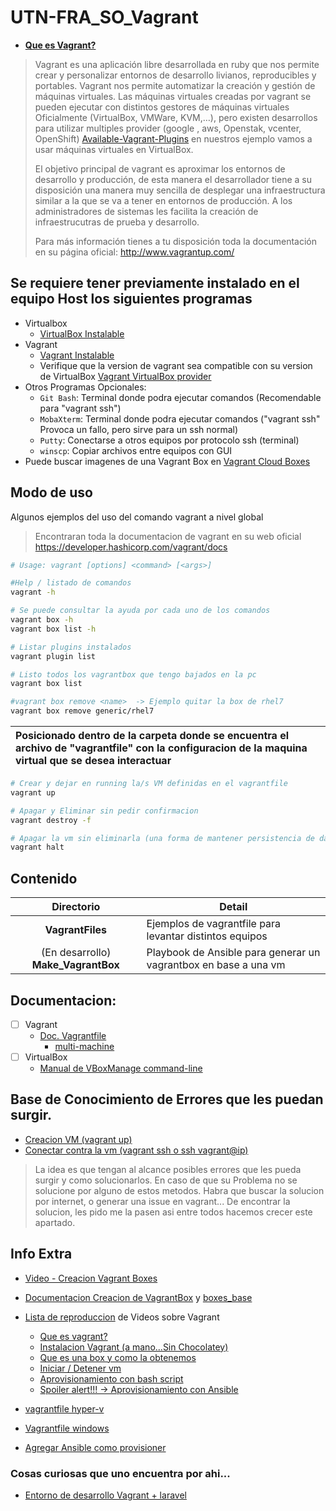 # UTN-FRA_SO_Vagrant

- [**Que es Vagrant?**](https://www.youtube.com/watch?v=Ud7cmVCNACE)
>Vagrant es una aplicación libre desarrollada en ruby que nos permite crear y personalizar entornos de desarrollo livianos, reproducibles y portables. Vagrant nos permite automatizar la creación y gestión de máquinas virtuales. Las máquinas virtuales creadas por vagrant se pueden ejecutar con distintos gestores de máquinas virtuales
> Oficialmente (VirtualBox, VMWare, KVM,…), pero existen desarrollos para utilizar multiples provider (google , aws, Openstak, vcenter, OpenShift) [Available-Vagrant-Plugins](https://github.com/hashicorp/vagrant/wiki/Available-Vagrant-Plugins#providers) en nuestros ejemplo vamos a usar máquinas virtuales en VirtualBox.
>
>El objetivo principal de vagrant es aproximar los entornos de desarrollo y producción, de esta manera el desarrollador tiene a su disposición una manera  muy sencilla de desplegar una infraestructura similar a la que se va a tener en entornos de producción. A los administradores de sistemas les facilita la creación de infraestrucutras de prueba y desarrollo.
>
>Para más información tienes a tu disposición toda la documentación en su página oficial: http://www.vagrantup.com/


## Se requiere tener previamente instalado en el equipo Host los siguientes programas
  - Virtualbox 
    - [VirtualBox Instalable](https://www.virtualbox.org/wiki/Downloads)
  - Vagrant
    - [Vagrant Instalable](https://developer.hashicorp.com/vagrant/downloads?product_intent=vagrant)
    - Verifique que la version de vagrant sea compatible con su version de VirtualBox [Vagrant VirtualBox provider](https://developer.hashicorp.com/vagrant/docs/providers/virtualbox)
  - Otros Programas Opcionales:
    - `Git Bash`: Terminal donde podra ejecutar comandos (Recomendable para "vagrant ssh")
    - `MobaXterm`: Terminal donde podra ejecutar comandos ("vagrant ssh" Provoca un fallo, pero sirve para un ssh normal)
    - `Putty`: Conectarse a otros equipos por protocolo ssh (terminal)
    - `winscp`: Copiar archivos entre equipos con GUI 
  - Puede buscar imagenes de una Vagrant Box en [Vagrant Cloud Boxes](https://app.vagrantup.com/boxes/search)

## Modo de uso

Algunos ejemplos del uso del comando vagrant a nivel global 
> Encontraran toda la documentacion de vagrant en su web oficial 
> https://developer.hashicorp.com/vagrant/docs 


```sh
# Usage: vagrant [options] <command> [<args>]

#Help / listado de comandos
vagrant -h

# Se puede consultar la ayuda por cada uno de los comandos
vagrant box -h
vagrant box list -h

# Listar plugins instalados
vagrant plugin list

# Listo todos los vagrantbox que tengo bajados en la pc
vagrant box list

#vagrant box remove <name>  -> Ejemplo quitar la box de rhel7
vagrant box remove generic/rhel7
```


| Posicionado dentro de la carpeta donde se encuentra el archivo de "vagrantfile" con la configuracion de la maquina virtual que se desea interactuar |
| :-- |

```sh
# Crear y dejar en running la/s VM definidas en el vagrantfile
vagrant up

# Apagar y Eliminar sin pedir confirmacion
vagrant destroy -f

# Apagar la vm sin eliminarla (una forma de mantener persistencia de datos)
vagrant halt
```


## Contenido

| Directorio | Detail |
| :--: | -- |
| **VagrantFiles** 		| Ejemplos de vagrantfile para levantar distintos equipos |
| (En desarrollo) **Make_VagrantBox**	| Playbook de Ansible para generar un vagrantbox en base a una vm |

## Documentacion:
- [ ] Vagrant
   - [Doc. Vagrantfile](https://developer.hashicorp.com/vagrant/docs/vagrantfile)
     - [multi-machine](https://developer.hashicorp.com/vagrant/docs/multi-machine)
- [ ] VirtualBox
   - [Manual de VBoxManage command-line](https://www.virtualbox.org/manual/ch08.html#vboxmanage-intro)

## Base de Conocimiento de Errores que les puedan surgir.
- [Creacion VM (vagrant up)](extras/knowledge_DB/vagratn_up.md)
- [Conectar contra la vm (vagrant ssh o ssh vagrant@ip)](extras/knowledge_DB/Conexion.md)

> La idea es que tengan al alcance posibles errores que les pueda surgir y como solucionarlos.
> En caso de que su Problema no se solucione por alguno de estos metodos.
> Habra que buscar la solucion por internet, o generar una issue en vagrant... 
> De encontrar la solucion, les pido me la pasen asi entre todos hacemos crecer este apartado.


## Info Extra

- [Video - Creacion Vagrant Boxes](https://www.youtube.com/watch?v=TUfciJ7tynY)
- [Documentacion Creacion de VagrantBox](https://developer.hashicorp.com/vagrant/vagrant-cloud/boxes/create) y [boxes_base](https://developer.hashicorp.com/vagrant/docs/boxes/base)

- [Lista de reproduccion](https://www.youtube.com/playlist?list=PLTd5ehIj0goPCodyeh2ThX37Ceh-2torY)  de Videos sobre Vagrant 
  - [Que es vagrant?](https://www.youtube.com/watch?v=Ud7cmVCNACE)
  - [Instalacion Vagrant (a mano...Sin Chocolatey)](https://www.youtube.com/watch?v=8hrNt46EVSo&list=PLTd5ehIj0goPCodyeh2ThX37Ceh-2torY&index=3)
  - [Que es una box y como la obtenemos](https://www.youtube.com/watch?v=MAlRVnWaVus&list=PLTd5ehIj0goPCodyeh2ThX37Ceh-2torY&index=3&pp=iAQB)
  - [Iniciar / Detener vm](https://www.youtube.com/watch?v=7zu6lQDdC_k&list=PLTd5ehIj0goPCodyeh2ThX37Ceh-2torY&index=4&pp=iAQB)
  - [Aprovisionamiento con bash script](https://www.youtube.com/watch?v=aLYMcwsIcwk&list=PLTd5ehIj0goPCodyeh2ThX37Ceh-2torY&index=5&pp=iAQB)
  - [Spoiler alert!!! -> Aprovisionamiento con Ansible](https://www.youtube.com/watch?v=LWKL2E2NMB8&list=PLTd5ehIj0goPCodyeh2ThX37Ceh-2torY&index=6&pp=iAQB)

- [vagrantfile hyper-v](https://learn.microsoft.com/en-us/virtualization/community/team-blog/2017/20170706-vagrant-and-hyper-v-tips-and-tricks)
- [Vagrantfile windows](https://dev.to/sannae/setting-up-windows-virtual-test-environments-with-vagrant-4k1b)
- [Agregar Ansible como provisioner](https://briantsaunders.github.io/posts/2021/02/working-with-the-ansible-local-provisioner-for-vagrant-boxes/)

### Cosas curiosas que uno encuentra por ahi...
- [Entorno de desarrollo Vagrant + laravel](https://medium.com/@joaquin.villagra/homestead-el-entorno-de-desarrollo-ideal-para-laravel-36844d38dc55)


